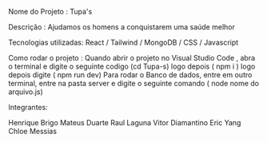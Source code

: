 Nome do Projeto : 
Tupa's

Descrição :
Ajudamos os homens a conquistarem uma saúde melhor 

Tecnologias utilizadas:
React / Tailwind / MongoDB / CSS / Javascript

Como rodar o projeto : 
Quando abrir o projeto no Visual Studio Code , abra o terminal e digite o seguinte codigo (cd Tupa-s) logo depois ( npm i ) logo depois digite ( npm run dev)
Para rodar o Banco de dados, entre em outro terminal, entre na pasta server e digite o seguinte comando ( node nome do arquivo.js) 

Integrantes:

Henrique Brigo
Mateus Duarte
Raul Laguna
Vitor Diamantino
Eric Yang
Chloe Messias
